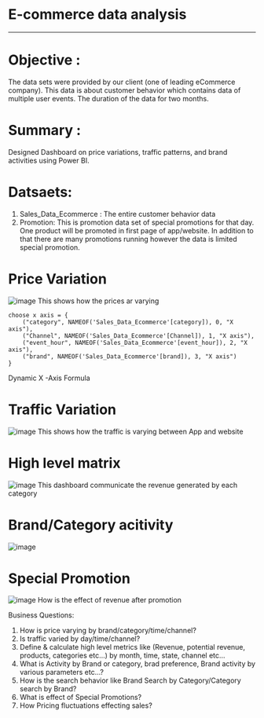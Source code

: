 # E-commerce data analysis
---
# Objective :  
The  data sets were provided by our client (one of leading eCommerce company). This data is about customer behavior which contains data of
multiple user events. The duration of the data for two months.

# Summary :
Designed Dashboard on price variations, traffic patterns, and brand activities using Power BI. 

# Datsaets:
1. Sales_Data_Ecommerce : The entire customer behavior data
2. Promotion: This is promotion data set of special promotions for that day. One product will be promoted in first page of app/website. In addition to that
there are many promotions running however the data is limited special promotion.

# Price Variation
![image](https://github.com/SameerDhumal/E_commerce_analysis_powerbi/assets/145559776/af2f8899-29b1-4f50-8e53-3cf37d008537)
This shows how the prices ar varying 

```
choose x axis = {
    ("category", NAMEOF('Sales_Data_Ecommerce'[category]), 0, "X axis"),
    ("Channel", NAMEOF('Sales_Data_Ecommerce'[Channel]), 1, "X axis"),
    ("event_hour", NAMEOF('Sales_Data_Ecommerce'[event_hour]), 2, "X axis"),
    ("brand", NAMEOF('Sales_Data_Ecommerce'[brand]), 3, "X axis")
}
```
Dynamic X -Axis Formula 


# Traffic Variation
![image](https://github.com/SameerDhumal/E_commerce_analysis_powerbi/assets/145559776/5d2d337f-9416-4cc8-9591-6eb2637fb139)
This shows how the traffic is varying between App and website


# High level matrix
![image](https://github.com/SameerDhumal/E_commerce_analysis_powerbi/assets/145559776/2beb9407-3547-448b-ba97-597d31e5a592)
This dashboard communicate the revenue generated by each category 

# Brand/Category acitivity 
![image](https://github.com/SameerDhumal/E_commerce_analysis_powerbi/assets/145559776/2668d87c-be00-405f-afab-5c1c488474b3)

# Special Promotion
![image](https://github.com/SameerDhumal/E_commerce_analysis_powerbi/assets/145559776/1a67b048-f08c-4969-b613-808985517ba7)
How is the effect of revenue after promotion


Business Questions:
1. How is price varying by brand/category/time/channel?
2. Is traffic varied by day/time/channel?
3. Define & calculate high level metrics like (Revenue, potential revenue, products, categories etc…) by month, time, state, channel etc…
4. What is Activity by Brand or category, brad preference, Brand activity by various parameters etc...?
5. How is the search behavior like Brand Search by Category/Category search by Brand?
6. What is effect of Special Promotions?
7. How Pricing fluctuations effecting sales?
